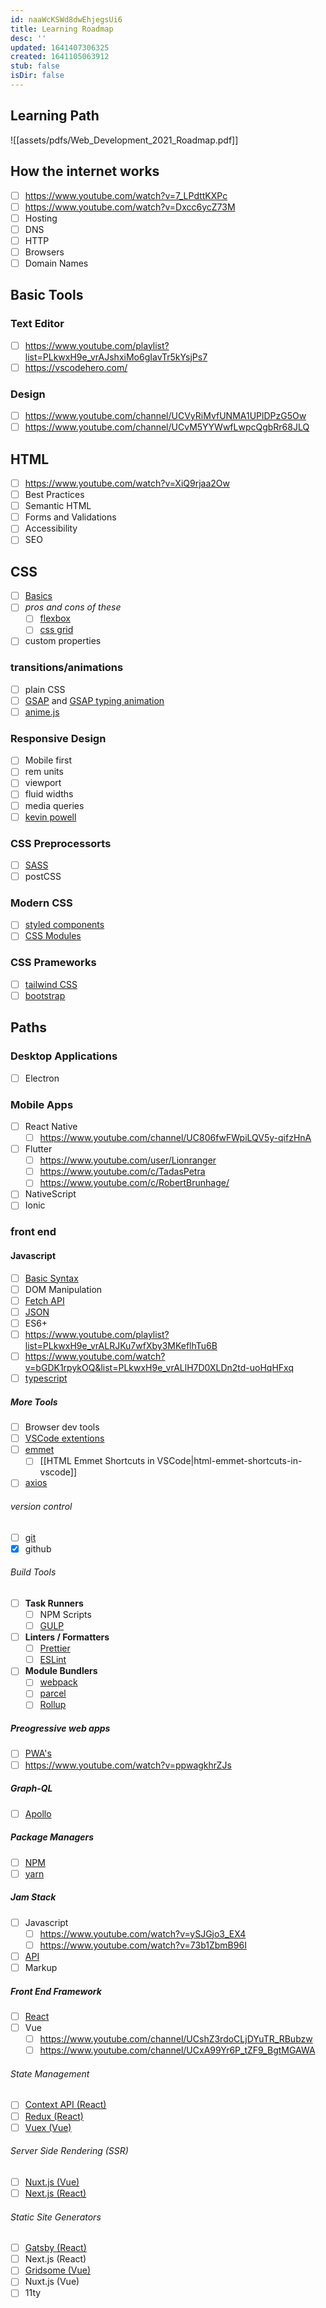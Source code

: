 ```yaml
---
id: naaWcKSWd8dwEhjegsUi6
title: Learning Roadmap
desc: ''
updated: 1641407306325
created: 1641105063912
stub: false
isDir: false
---
```


## Learning Path

![[assets/pdfs/Web_Development_2021_Roadmap.pdf]]

## How the internet works

- [ ] <https://www.youtube.com/watch?v=7_LPdttKXPc>
- [ ] <https://www.youtube.com/watch?v=Dxcc6ycZ73M>
- [ ] Hosting
- [ ] DNS
- [ ] HTTP
- [ ] Browsers
- [ ] Domain Names

## Basic Tools

### Text Editor

- [ ] <https://www.youtube.com/playlist?list=PLkwxH9e_vrAJshxiMo6gIavTr5kYsjPs7>
- [ ] <https://vscodehero.com/>

### Design

- [ ] <https://www.youtube.com/channel/UCVyRiMvfUNMA1UPlDPzG5Ow>
- [ ] <https://www.youtube.com/channel/UCvM5YYWwfLwpcQgbRr68JLQ>

## HTML

- [ ] <https://www.youtube.com/watch?v=XiQ9rjaa2Ow>
- [ ] Best Practices
- [ ] Semantic HTML
- [ ] Forms and Validations
- [ ] Accessibility
- [ ] SEO

## CSS

- [ ] [Basics](https://www.youtube.com/watch?v=Tfjd5yzCaxk)
- [ ] _pros and cons of these_
  - [ ] [flexbox](https://www.youtube.com/watch?v=qqDH0T6K5gY)
  - [ ] [css grid](https://www.youtube.com/watch?v=BDOzg4lXcSg)
- [ ] custom properties

### transitions/animations

- [ ] plain CSS
- [ ] [GSAP](https://greensock.com/gsap/) and [GSAP typing animation](https://www.youtube.com/watch?v=ZT66N5hBiCE)
- [ ] [anime.js](https://animejs.com/)

### Responsive Design

- [ ] Mobile first
- [ ] rem units
- [ ] viewport
- [ ] fluid widths
- [ ] media queries
- [ ] [kevin powell](https://www.youtube.com/channel/UCJZv4d5rbIKd4QHMPkcABCw)

### CSS Preprocessorts

- [ ] [SASS](https://www.youtube.com/watch?v=BDOzg4lXcSg)
- [ ] postCSS

### Modern CSS

- [ ] [styled components](https://styled-components.com/)
- [ ] [CSS Modules](https://github.com/css-modules/css-modules)

### CSS Prameworks

- [ ] [tailwind CSS](https://tailwindcss.com/)
- [ ] [bootstrap](https://getbootstrap.com/)

## Paths

### Desktop Applications

- [ ] Electron

### Mobile Apps

- [ ] React Native 
  - [ ] <https://www.youtube.com/channel/UC806fwFWpiLQV5y-qifzHnA>
- [ ] Flutter
  - [ ] <https://www.youtube.com/user/Lionranger>
  - [ ] <https://www.youtube.com/c/TadasPetra>
  - [ ] <https://www.youtube.com/c/RobertBrunhage/>
- [ ] NativeScript
- [ ] Ionic

### front end

#### Javascript

- [ ] [Basic Syntax ](https://www.youtube.com/watch?v=d5ob3WAGeZE)
- [ ] DOM Manipulation 
- [ ] [Fetch API](https://www.youtube.com/watch?v=djCuFrLLjVk)
- [ ] [JSON](https://www.youtube.com/watch?v=s6OIOL9OMYA)
- [ ] ES6+
- [ ] <https://www.youtube.com/playlist?list=PLkwxH9e_vrALRJKu7wfXby3MKeflhTu6B>
- [ ] <https://www.youtube.com/watch?v=bGDK1rpykOQ&list=PLkwxH9e_vrALlH7D0XLDn2td-uoHqHFxq>
- [ ] [typescript](https://www.youtube.com/watch?v=ahCwqrYpIuM)

##### More Tools

- [ ] Browser dev tools
- [ ] [VSCode extentions](https://www.youtube.com/watch?v=c5GAS_PMXDs)
- [ ] [emmet](https://www.youtube.com/watch?v=EzGWXTASWWo)
  - [ ] [[HTML Emmet Shortcuts in VSCode|html-emmet-shortcuts-in-vscode]]
- [ ] [axios](https://www.youtube.com/watch?v=6LyagkoRWYA)

###### version control

- [ ] [git](https://www.youtube.com/watch?v=N_bMCff8q6A)
- [x] github

###### Build Tools

- [ ] **Task Runners**
  - [ ] NPM Scripts
  - [ ] [GULP](https://www.youtube.com/watch?v=-lG0kDeuSJk)
- [ ] **Linters / Formatters**
  - [ ] [Prettier](https://prettier.io/)
  - [ ] [ESLint](https://eslint.org/)
- [ ] **Module Bundlers**
  - [ ] [webpack](https://www.youtube.com/watch?v=MpGLUVbqoYQ)
  - [ ] [parcel](https://www.youtube.com/watch?v=ONwotPEpinI)
  - [ ] [Rollup](https://rollupjs.org/guide/en/)

##### Preogressive web apps

- [ ] [PWA's](https://www.youtube.com/playlist?list=PL4cUxeGkcC9gTxqJBcDmoi5Q2pzDusSL7)
- [ ] <https://www.youtube.com/watch?v=ppwagkhrZJs>

##### Graph-QL

- [ ] [Apollo](https://www.youtube.com/watch?v=ed8SzALpx1Q)

##### Package Managers

- [ ] [NPM](https://nodejs.org/en/)
- [ ] [yarn](https://classic.yarnpkg.com/en/docs/install)

##### Jam Stack

- [ ] Javascript
  - [ ] <https://www.youtube.com/watch?v=ySJGjo3_EX4>
  - [ ] <https://www.youtube.com/watch?v=73b1ZbmB96I>
- [ ] [API](https://developer.mozilla.org/en-US/docs/Web/API/Web_Speech_API)
- [ ] Markup

##### Front End Framework

- [ ] [React](https://www.youtube.com/watch?v=UGcALH8kPC0&list=PLkwxH9e_vrAK4TdffpxKY3QGyHCpxFcQ0)
- [ ] Vue
  - [ ] <https://www.youtube.com/channel/UCshZ3rdoCLjDYuTR_RBubzw>
  - [ ] <https://www.youtube.com/channel/UCxA99Yr6P_tZF9_BgtMGAWA>

###### State Management

- [ ] [Context API (React)](https://www.youtube.com/watch?v=35lXWvCuM8o)
- [ ] [Redux (React)](https://www.youtube.com/watch?v=CVpUuw9XSjY)
- [ ] [Vuex (Vue)](https://www.youtube.com/watch?v=oxUyIzDbZts)

###### Server Side Rendering (SSR)

- [ ] [Nuxt.js (Vue)](https://www.youtube.com/watch?v=ltzlhAxJr74)
- [ ] [Next.js (React)](https://www.youtube.com/channel/UC7Wpv0Aft4NPNhHWW_JC4GQ)

###### Static Site Generators

- [ ] [Gatsby (React)](https://www.youtube.com/user/Weibenfalk)
- [ ] Next.js (React)
- [ ] [Gridsome (Vue)](https://www.youtube.com/watch?v=vB6rmWCmANA)
- [ ] Nuxt.js (Vue) 
- [ ] 11ty
